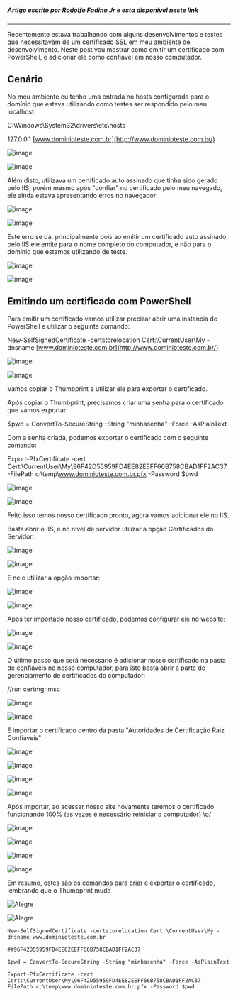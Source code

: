 ##### Artigo escrito por [Rodolfo Fadino Jr](https://rodolfofadino.com.br/@RodolfoFadino) e esta disponivel neste [link](https://rodolfofadino.com.br/criando-um-certificado-ssl-para-testes-com-powershell-bb6aa56b5cff)
---
Recentemente estava trabalhando com alguns desenvolvimentos e testes que necessitavam de um certificado SSL em meu ambiente de desenvolvimento. Neste post vou mostrar como emitir um certificado com PowerShell, e adicionar ele como confiável em nosso computador.

Cenário
-------

No meu ambiente eu tenho uma entrada no hosts configurada para o domínio que estava utilizando como testes ser respondido pelo meu localhost:

C:\Windows\System32\drivers\etc\hosts

127.0.0.1 [www.dominioteste.com.br](http://www.dominioteste.com.br/)

![image](https://miro.medium.com/max/30/0*1M7N_FLUVXHCAjOy.png?q=20)

![image](https://miro.medium.com/max/644/0*1M7N_FLUVXHCAjOy.png)

Além disto, utilizava um certificado auto assinado que tinha sido gerado pelo IIS, porém mesmo após "confiar" no certificado pelo meu navegado, ele ainda estava apresentando erros no navegador:

![image](https://miro.medium.com/max/30/0*FdGAR96GpYVNIPgm.png?q=20)

![image](https://miro.medium.com/max/644/0*FdGAR96GpYVNIPgm.png)

Este erro se dá, principalmente pois ao emitir um certificado auto assinado pelo IIS ele emite para o nome completo do computador, e não para o domínio que estamos utilizando de teste.

![image](https://miro.medium.com/max/30/0*mHwbgrRwNM7hGoVl.png?q=20)

![image](https://miro.medium.com/max/644/0*mHwbgrRwNM7hGoVl.png)

Emitindo um certificado com PowerShell
--------------------------------------

Para emitir um certificado vamos utilizar precisar abrir uma instancia de PowerShell e utilizar o seguinte comando:

New-SelfSignedCertificate -certstorelocation Cert:\CurrentUser\My -dnsname [www.dominioteste.com.br](http://www.dominioteste.com.br/)

![image](https://miro.medium.com/max/30/0*eX6-81n7t_tgrb6y.png?q=20)

![image](https://miro.medium.com/max/644/0*eX6-81n7t_tgrb6y.png)

Vamos copiar o Thumbprint e utilizar ele para exportar o certificado.

Após copiar o Thumbprint, precisamos criar uma senha para o certificado que vamos exportar:

$pwd = ConvertTo-SecureString -String "minhasenha" -Force -AsPlainText

Com a senha criada, podemos exportar o certificado com o seguinte comando:

Export-PfxCertificate -cert Cert:\CurrentUser\My\96F42D55959FD4EE82EEFF66B758CBAD1FF2AC37 -FilePath c:\temp\www.dominioteste.com.br.pfx -Password $pwd

![image](https://miro.medium.com/max/30/0*MgWY4hzdAHjDkIJe.png?q=20)

![image](https://miro.medium.com/max/644/0*MgWY4hzdAHjDkIJe.png)

Feito isso temos nosso certificado pronto, agora vamos adicionar ele no IIS.

Basta abrir o IIS, e no nível de servidor utilizar a opção Certificados do Servidor:

![image](https://miro.medium.com/max/30/0*D7Ekp9UWE9pksDwD.png?q=20)

![image](https://miro.medium.com/max/572/0*D7Ekp9UWE9pksDwD.png)

E nele utilizar a opção importar:

![image](https://miro.medium.com/max/30/0*DU4atGiVSppZDhp8.png?q=20)

![image](https://miro.medium.com/max/620/0*DU4atGiVSppZDhp8.png)

Após ter importado nosso certificado, podemos configurar ele no website:

![image](https://miro.medium.com/max/30/0*AD65sqm2qKkCsMzr.png?q=20)

![image](https://miro.medium.com/max/644/0*AD65sqm2qKkCsMzr.png)

O último passo que será necessário é adicionar nosso certificado na pasta de confiáveis no nosso computador, para isto basta abrir a parte de gerenciamento de certificados do computador:

//run certmgr.msc

![image](https://miro.medium.com/max/30/0*VRq9GY7XWTvJ7T2v.png?q=20)

![image](https://miro.medium.com/max/335/0*VRq9GY7XWTvJ7T2v.png)

E importar o certificado dentro da pasta "Autoridades de Certificação Raiz Confiáveis"

![image](https://miro.medium.com/max/30/0*-GnOSUAAdJ9qHgsA.png?q=20)

![image](https://miro.medium.com/max/644/0*-GnOSUAAdJ9qHgsA.png)

![image](https://miro.medium.com/max/30/0*LoSs9ZwPhO5mjiBG.png?q=20)

![image](https://miro.medium.com/max/530/0*LoSs9ZwPhO5mjiBG.png)

Após importar, ao acessar nosso site novamente teremos o certificado funcionando 100% (as vezes é necessário reiniciar o computador) \o/

![image](https://miro.medium.com/max/30/0*qkq-xUetxHhQuA6s.png?q=20)

![image](https://miro.medium.com/max/644/0*qkq-xUetxHhQuA6s.png)

![image](https://miro.medium.com/max/30/0*HA_G84B90c-t_C7g.png?q=20)

![image](https://miro.medium.com/max/598/0*HA_G84B90c-t_C7g.png)

Em resumo, estes são os comandos para criar e exportar o certificado, lembrando que o Thumbprint muda

![Alegre](https://miro.medium.com/max/30/0*xLHJuWtjlKg4sUvW.png?q=20)

![Alegre](https://miro.medium.com/max/19/0*xLHJuWtjlKg4sUvW.png)

```
New-SelfSignedCertificate -certstorelocation Cert:\CurrentUser\My -dnsname www.dominioteste.com.br

##96F42D55959FD4EE82EEFF66B758CBAD1FF2AC37

$pwd = ConvertTo-SecureString -String "minhasenha" -Force -AsPlainText

Export-PfxCertificate -cert Cert:\CurrentUser\My\96F42D55959FD4EE82EEFF66B758CBAD1FF2AC37 -FilePath c:\temp\www.dominioteste.com.br.pfx -Password $pwd

```
